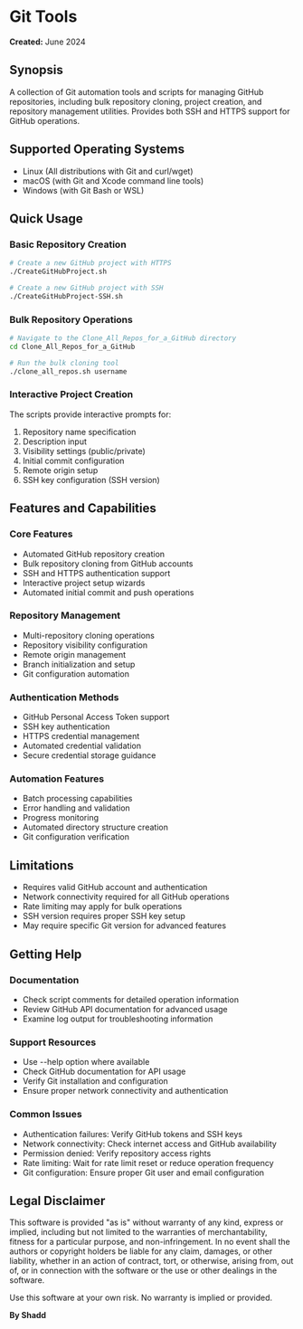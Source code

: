 # Git Tools

**Created:** June 2024

## Synopsis

A collection of Git automation tools and scripts for managing GitHub repositories, including bulk repository cloning, project creation, and repository management utilities. Provides both SSH and HTTPS support for GitHub operations.

## Supported Operating Systems

- Linux (All distributions with Git and curl/wget)
- macOS (with Git and Xcode command line tools)
- Windows (with Git Bash or WSL)

## Quick Usage

### Basic Repository Creation

```bash
# Create a new GitHub project with HTTPS
./CreateGitHubProject.sh

# Create a new GitHub project with SSH
./CreateGitHubProject-SSH.sh
```

### Bulk Repository Operations

```bash
# Navigate to the Clone_All_Repos_for_a_GitHub directory
cd Clone_All_Repos_for_a_GitHub

# Run the bulk cloning tool
./clone_all_repos.sh username
```

### Interactive Project Creation

The scripts provide interactive prompts for:

1. Repository name specification
2. Description input
3. Visibility settings (public/private)
4. Initial commit configuration
5. Remote origin setup
6. SSH key configuration (SSH version)

## Features and Capabilities

### Core Features

- Automated GitHub repository creation
- Bulk repository cloning from GitHub accounts
- SSH and HTTPS authentication support
- Interactive project setup wizards
- Automated initial commit and push operations

### Repository Management

- Multi-repository cloning operations
- Repository visibility configuration
- Remote origin management
- Branch initialization and setup
- Git configuration automation

### Authentication Methods

- GitHub Personal Access Token support
- SSH key authentication
- HTTPS credential management
- Automated credential validation
- Secure credential storage guidance

### Automation Features

- Batch processing capabilities
- Error handling and validation
- Progress monitoring
- Automated directory structure creation
- Git configuration verification

## Limitations

- Requires valid GitHub account and authentication
- Network connectivity required for all GitHub operations
- Rate limiting may apply for bulk operations
- SSH version requires proper SSH key setup
- May require specific Git version for advanced features

## Getting Help

### Documentation

- Check script comments for detailed operation information
- Review GitHub API documentation for advanced usage
- Examine log output for troubleshooting information

### Support Resources

- Use --help option where available
- Check GitHub documentation for API usage
- Verify Git installation and configuration
- Ensure proper network connectivity and authentication

### Common Issues

- Authentication failures: Verify GitHub tokens and SSH keys
- Network connectivity: Check internet access and GitHub availability
- Permission denied: Verify repository access rights
- Rate limiting: Wait for rate limit reset or reduce operation frequency
- Git configuration: Ensure proper Git user and email configuration

## Legal Disclaimer

This software is provided "as is" without warranty of any kind, express or implied, including but not limited to the warranties of merchantability, fitness for a particular purpose, and non-infringement. In no event shall the authors or copyright holders be liable for any claim, damages, or other liability, whether in an action of contract, tort, or otherwise, arising from, out of, or in connection with the software or the use or other dealings in the software.

Use this software at your own risk. No warranty is implied or provided.

**By Shadd**
